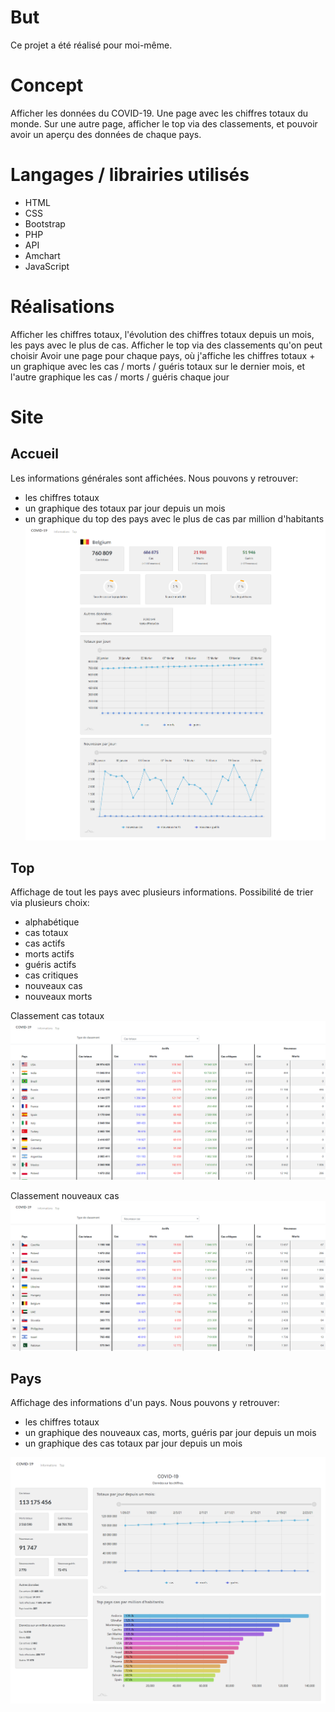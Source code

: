 # But
Ce projet a été réalisé pour moi-même.
# Concept
Afficher les données du COVID-19. Une page avec les chiffres totaux du monde. Sur une autre page, afficher le top via des classements, et pouvoir avoir un aperçu des données de chaque pays.
# Langages / librairies utilisés
* HTML
* CSS
* Bootstrap
* PHP
* API
* Amchart
* JavaScript
# Réalisations
Afficher les chiffres totaux, l'évolution des chiffres totaux depuis un mois, les pays avec le plus de cas.
Afficher le top via des classements qu'on peut choisir
Avoir une page pour chaque pays, où j'affiche les chiffres totaux + un graphique avec les cas / morts / guéris totaux sur le dernier mois, et l'autre graphique les cas / morts / guéris chaque jour

# Site
## Accueil
Les informations générales sont affichées.
Nous pouvons  y retrouver:
* les chiffres totaux
* un graphique des totaux par jour depuis un mois
* un graphique du top des pays avec le plus de cas par million d'habitants
![](im1.png)

## Top
Affichage de tout les pays avec plusieurs informations. Possibilité de trier via plusieurs choix:
* alphabétique
* cas totaux
* cas actifs
* morts actifs
* guéris actifs
* cas critiques
* nouveaux cas
* nouveaux morts

Classement cas totaux
![](im4.png)

Classement nouveaux cas
![](im3.png)

## Pays
Affichage des informations d'un pays.
Nous pouvons y retrouver:
* les chiffres totaux
* un graphique des nouveaux cas, morts, guéris par jour depuis un mois
* un graphique des cas totaux par jour depuis un mois

![](im2.png)
